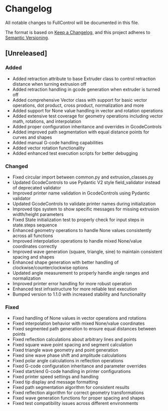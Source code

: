 # Changelog

All notable changes to FullControl will be documented in this file.

The format is based on [Keep a Changelog](https://keepachangelog.com/en/1.0.0/),
and this project adheres to [Semantic Versioning](https://semver.org/spec/v2.0.0.html).

## [Unreleased]

### Added
- Added retraction attribute to base Extruder class to control retraction distance when turning extrusion off
- Added retraction handling in gcode generation when extruder is turned off
- Added comprehensive Vector class with support for basic vector operations, dot product, cross product, normalization and more
- Added support for None value handling in vector and rotation operations
- Added extensive test coverage for geometry operations including vector math, rotations, and interpolation
- Added proper configuration inheritance and overrides in GcodeControls
- Added improved path segmentation with equal distance points for curves and shapes
- Added manual G-code handling capabilities
- Added vector rotation functionality
- Added enhanced test execution scripts for better debugging

### Changed
- Fixed circular import between common.py and extrusion_classes.py
- Updated GcodeControls to use Pydantic V2 style field_validator instead of deprecated validator
- Improved printer name validation in GcodeControls using Pydantic validator
- Updated GcodeControls to validate printer names during initialization
- Improved tips system to show specific messages for missing extrusion width/height parameters
- Fixed State initialization test to properly check for input steps in state.steps sequence
- Enhanced geometry operations to handle None values consistently across all functions
- Improved interpolation operations to handle mixed None/value coordinates correctly
- Improved wave generation (square, triangle, sine) to maintain consistent spacing and shapes
- Enhanced shape generation with better handling of clockwise/counterclockwise options
- Updated angle measurement to properly handle angle ranges and normalization
- Improved printer error handling for more robust operation
- Enhanced test infrastructure for more reliable test execution
- Bumped version to 1.1.0 with increased stability and functionality

### Fixed
- Fixed handling of None values in vector operations and rotations
- Fixed interpolation behavior with mixed None/value coordinates
- Fixed segmented path generation to ensure equal distances between points
- Fixed reflection calculations about arbitrary lines and points
- Fixed square wave point spacing and segment calculation
- Fixed triangle wave geometry and point generation
- Fixed sine wave phase shift and amplitude calculations
- Fixed polar angle calculations in reflection operations
- Fixed G-code configuration inheritance and parameter overrides
- Fixed start/end G-code handling in printer configurations
- Fixed printer speed settings and handling
- Fixed tip display and message formatting
- Fixed path segmentation algorithm for consistent results
- Fixed reflection algorithm for correct geometry transformations
- Fixed wave generation functions for proper spacing and shapes
- Fixed test compatibility issues across different environments